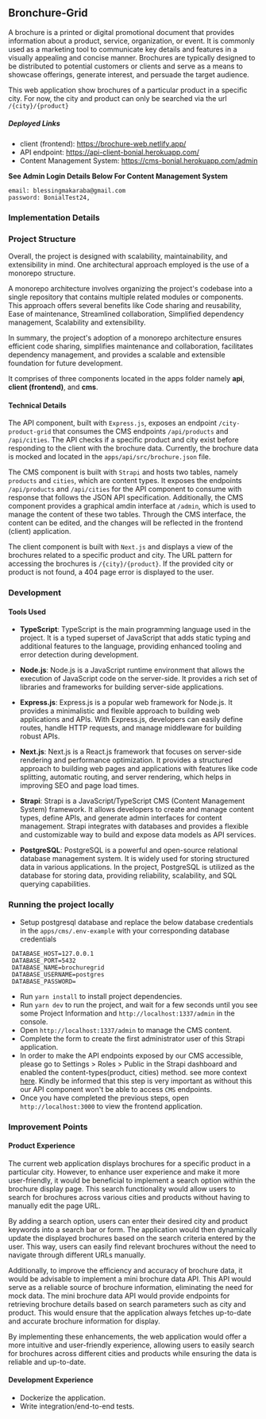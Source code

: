 ## Bronchure-Grid

A brochure is a printed or digital promotional document that provides information about a product, service, organization, or event. It is commonly used as a marketing tool to communicate key details and features in a visually appealing and concise manner. Brochures are typically designed to be distributed to potential customers or clients and serve as a means to showcase offerings, generate interest, and persuade the target audience.

This web application show brochures of a particular product in a specific city. For now, the city and product can only be searched via the url `/{city}/{product}`

##### Deployed Links

- client (frontend): https://brochure-web.netlify.app/
- API endpoint: https://api-client-bonial.herokuapp.com/
- Content Management System: https://cms-bonial.herokuapp.com/admin

**See Admin Login Details Below For Content Management System**

```
email: blessingmakaraba@gmail.com
password: BonialTest24,
```

### Implementation Details

### Project Structure

Overall, the project is designed with scalability, maintainability, and extensibility in mind. One architectural approach employed is the use of a monorepo structure.

A monorepo architecture involves organizing the project's codebase into a single repository that contains multiple related modules or components. This approach offers several benefits like
Code sharing and reusability, Ease of maintenance, Streamlined collaboration, Simplified dependency management, Scalability and extensibility.

In summary, the project's adoption of a monorepo architecture ensures efficient code sharing, simplifies maintenance and collaboration, facilitates dependency management, and provides a scalable and extensible foundation for future development.

It comprises of three components located in the apps folder namely **api**, **client (frontend)**, and **cms**.

#### Technical Details

The API component, built with `Express.js`, exposes an endpoint `/city-product-grid` that consumes the CMS endpoints `/api/products` and `/api/cities`. The API checks if a specific product and city exist before responding to the client with the brochure data. Currently, the brochure data is mocked and located in the `apps/api/src/brochure.json` file.

The CMS component is built with `Strapi` and hosts two tables, namely `products` and `cities`, which are content types. It exposes the endpoints `/api/products` and `/api/cities` for the API component to consume with response that follows the JSON API specification. Additionally, the CMS component provides a graphical amdin interface at `/admin`, which is used to manage the content of these two tables. Through the CMS interface, the content can be edited, and the changes will be reflected in the frontend (client) application.

The client component is built with `Next.js` and displays a view of the brochures related to a specific product and city. The URL pattern for accessing the brochures is `/{city}/{product}`. If the provided city or product is not found, a 404 page error is displayed to the user.

### Development

#### Tools Used

- **TypeScript**: TypeScript is the main programming language used in the project. It is a typed superset of JavaScript that adds static typing and additional features to the language, providing enhanced tooling and error detection during development.

- **Node.js**: Node.js is a JavaScript runtime environment that allows the execution of JavaScript code on the server-side. It provides a rich set of libraries and frameworks for building server-side applications.

- **Express.js**: Express.js is a popular web framework for Node.js. It provides a minimalistic and flexible approach to building web applications and APIs. With Express.js, developers can easily define routes, handle HTTP requests, and manage middleware for building robust APIs.

- **Next.js**: Next.js is a React.js framework that focuses on server-side rendering and performance optimization. It provides a structured approach to building web pages and applications with features like code splitting, automatic routing, and server rendering, which helps in improving SEO and page load times.

- **Strapi**: Strapi is a JavaScript/TypeScript CMS (Content Management System) framework. It allows developers to create and manage content types, define APIs, and generate admin interfaces for content management. Strapi integrates with databases and provides a flexible and customizable way to build and expose data models as API services.

- **PostgreSQL**: PostgreSQL is a powerful and open-source relational database management system. It is widely used for storing structured data in various applications. In the project, PostgreSQL is utilized as the database for storing data, providing reliability, scalability, and SQL querying capabilities.

### Running the project locally

- Setup postgresql database and replace the below database credentials in the `apps/cms/.env-example` with your corresponding database credentials

```
 DATABASE_HOST=127.0.0.1
 DATABASE_PORT=5432
 DATABASE_NAME=brochuregrid
 DATABASE_USERNAME=postgres
 DATABASE_PASSWORD=
```

- Run `yarn install` to install project dependencies.
- Run `yarn dev` to run the project, and wait for a few seconds until you see some Project Information and `http://localhost:1337/admin` in the console.
- Open `http://localhost:1337/admin` to manage the CMS content.
- Complete the form to create the first administrator user of this Strapi application.
- In order to make the API endpoints exposed by our CMS accessible, please go to Settings > Roles > Public in the Strapi dashboard and enabled the content-types(product, cities) method.
  see more context [here](https://docs.strapi.io/dev-docs/quick-start#step-3-set-roles--permissions). Kindly be informed that this step is very important as without this our API component won't be able to access `CMS` endpoints.
- Once you have completed the previous steps, open `http://localhost:3000` to view the frontend application.

### Improvement Points

#### Product Experience

The current web application displays brochures for a specific product in a particular city. However, to enhance user experience and make it more user-friendly, it would be beneficial to implement a search option within the brochure display page. This search functionality would allow users to search for brochures across various cities and products without having to manually edit the page URL.

By adding a search option, users can enter their desired city and product keywords into a search bar or form. The application would then dynamically update the displayed brochures based on the search criteria entered by the user. This way, users can easily find relevant brochures without the need to navigate through different URLs manually.

Additionally, to improve the efficiency and accuracy of brochure data, it would be advisable to implement a mini brochure data API. This API would serve as a reliable source of brochure information, eliminating the need for mock data. The mini brochure data API would provide endpoints for retrieving brochure details based on search parameters such as city and product. This would ensure that the application always fetches up-to-date and accurate brochure information for display.

By implementing these enhancements, the web application would offer a more intuitive and user-friendly experience, allowing users to easily search for brochures across different cities and products while ensuring the data is reliable and up-to-date.

#### Development Experience

- Dockerize the application.
- Write integration/end-to-end tests.
